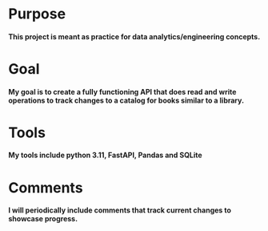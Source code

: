 # Purpose
#### This project is meant as practice for data analytics/engineering concepts. 

# Goal 
#### My goal is to create a fully functioning API that does read and write operations to track changes to a catalog for books similar to a library.

# Tools
#### My tools include python 3.11, FastAPI, Pandas and SQLite

# Comments
#### I will periodically include comments that track current changes to showcase progress.

